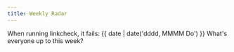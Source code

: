 ```yaml
---
title: Weekly Radar 
---
```


When running linkcheck, it fails:
{{ date | date('dddd, MMMM Do') }}
What's everyone up to this week?